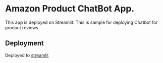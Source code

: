 # Amazon Product ChatBot App.

This app is deployed on Streamlit. This is sample for deploying Chatbot for product reviews

## Deployment
Deployed to [streamlit](https://chatbot-app-test.streamlit.app/)
